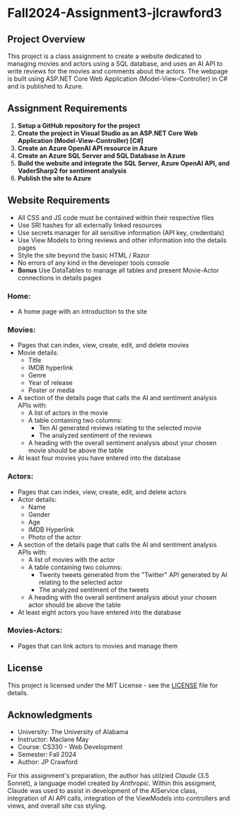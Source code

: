 # Fall2024-Assignment3-jlcrawford3

## Project Overview
This project is a class assignment to create a website dedicated to managing
movies and actors using a SQL database, and uses an AI API to write reviews for
the movies and comments about the actors. The webpage is built using ASP.NET
Core Web Application (Model-View-Controller) in C# and is published to Azure.

## Assignment Requirements
1. **Setup a GitHub repository for the project**
2. **Create the project in Visual Studio as an ASP.NET Core Web Application (Model-View-Controller) [C#]**
3. **Create an Azure OpenAI API resource in Azure**
4. **Create an Azure SQL Server and SQL Database in Azure**
5. **Build the website and integrate the SQL Server, Azure OpenAI API, and VaderSharp2 for sentiment analysis**
6. **Publish the site to Azure**

## Website Requirements
- All CSS and JS code must be contained within their respective files
- Use SRI hashes for all externally linked resources
- Use secrets manager for all sensitive information (API key, credentials)
- Use View Models to bring reviews and other information into the details pages
- Style the site beyond the basic HTML / Razor
- No errors of any kind in the developer tools console
- **Bonus** Use DataTables to manage all tables and present Movie-Actor
  connections in details pages


### Home:
- A home page with an introduction to the site

### Movies:
- Pages that can index, view, create, edit, and delete movies
- Movie details:
    - Title
    - IMDB hyperlink
    - Genre
    - Year of release
    - Poster or media
- A section of the details page that calls the AI and sentiment analysis APIs with:
    - A list of actors in the movie
    - A table containing two columns:
        - Ten AI generated reviews relating to the selected movie
        - The analyzed sentiment of the reviews
    - A heading with the overall sentiment analysis about your chosen movie should be above the table
- At least four movies you have entered into the database

### Actors:
- Pages that can index, view, create, edit, and delete actors
- Actor details:
    - Name
    - Gender
    - Age
    - IMDB Hyperlink
    - Photo of the actor
- A section of the details page that calls the AI and sentiment analysis APIs with:
    - A list of movies with the actor
    - A table containing two columns:
        - Twenty tweets generated from the "Twitter" API generated by AI relating to the selected actor
        - The analyzed sentiment of the tweets
    - A heading with the overall sentiment analysis about your chosen actor should be above the table
- At least eight actors you have entered into the database

### Movies-Actors:
- Pages that can link actors to movies and manage them
 
## License
This project is licensed under the MIT License - see the [LICENSE](LICENSE) file for details.

## Acknowledgments
- University: The University of Alabama
- Instructor: Maclane May
- Course: CS330 - Web Development
- Semester: Fall 2024
- Author: JP Crawford

For this assignment's preparation, the author has utilzied *Claude* (3.5
Sonnet), a language model created by *Anthropic*. Within this assigment, Claude
was used to assist in development of the AIService class, integration of AI
API calls, integration of the ViewModels into controllers and views, and overall
site css styling.